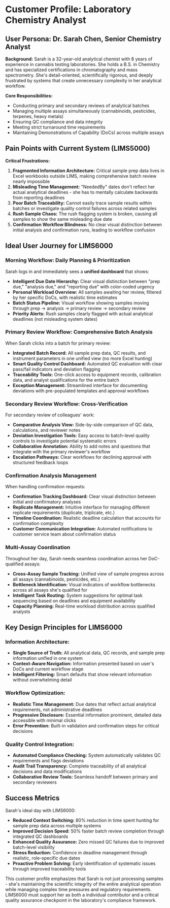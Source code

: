 # Customer Profile: Laboratory Chemistry Analyst

## User Persona: Dr. Sarah Chen, Senior Chemistry Analyst

**Background:**
Sarah is a 32-year-old analytical chemist with 8 years of experience in cannabis testing laboratories. She holds a B.S. in Chemistry and has specialized certifications in chromatography and mass spectrometry. She's detail-oriented, scientifically rigorous, and deeply frustrated by systems that create unnecessary complexity in her analytical workflow.

**Core Responsibilities:**
- Conducting primary and secondary reviews of analytical batches
- Managing multiple assays simultaneously (cannabinoids, pesticides, terpenes, heavy metals)
- Ensuring QC compliance and data integrity
- Meeting strict turnaround time requirements
- Maintaining Demonstrations of Capability (DoCs) across multiple assays

## Pain Points with Current System (LIMS5000)

**Critical Frustrations:**
1. **Fragmented Information Architecture:** Critical sample prep data lives in Excel workbooks outside LIMS, making comprehensive batch review nearly impossible
2. **Misleading Time Management:** "NeededBy" dates don't reflect her actual analytical deadlines - she has to mentally calculate backwards from reporting deadlines
3. **Poor Batch Traceability:** Cannot easily trace sample results within batches or investigate quality control failures across related samples
4. **Rush Sample Chaos:** The rush flagging system is broken, causing all samples to show the same misleading due date
5. **Confirmation Workflow Blindness:** No clear visual distinction between initial analysis and confirmation runs, leading to workflow confusion

## Ideal User Journey for LIMS6000

### **Morning Workflow: Daily Planning & Prioritization**

Sarah logs in and immediately sees a **unified dashboard** that shows:
- **Intelligent Due Date Hierarchy:** Clear visual distinction between "prep due," "analysis due," and "reporting due" with color-coded urgency
- **Personal Workload Overview:** All samples awaiting her review, filtered by her specific DoCs, with realistic time estimates
- **Batch Status Pipeline:** Visual workflow showing samples moving through prep → analysis → primary review → secondary review
- **Priority Alerts:** Rush samples clearly flagged with actual analytical deadlines (not misleading system dates)

### **Primary Review Workflow: Comprehensive Batch Analysis**

When Sarah clicks into a batch for primary review:
- **Integrated Batch Record:** All sample prep data, QC results, and instrument parameters in one unified view (no more Excel hunting)
- **Smart Quality Control Dashboard:** Automated QC evaluation with clear pass/fail indicators and deviation flagging
- **Traceability Tools:** One-click access to equipment records, calibration data, and analyst qualifications for the entire batch
- **Exception Management:** Streamlined interface for documenting deviations with pre-populated templates and approval workflows

### **Secondary Review Workflow: Cross-Verification**

For secondary review of colleagues' work:
- **Comparative Analysis View:** Side-by-side comparison of QC data, calculations, and reviewer notes
- **Deviation Investigation Tools:** Easy access to batch-level quality controls to investigate potential systematic errors
- **Collaborative Annotation:** Ability to add notes and questions that integrate with the primary reviewer's workflow
- **Escalation Pathways:** Clear workflows for declining approval with structured feedback loops

### **Confirmation Analysis Management**

When handling confirmation requests:
- **Confirmation Tracking Dashboard:** Clear visual distinction between initial and confirmatory analyses
- **Replicate Management:** Intuitive interface for managing different replicate requirements (duplicate, triplicate, etc.)
- **Timeline Coordination:** Realistic deadline calculation that accounts for confirmation complexity
- **Customer Communication Integration:** Automated notifications to customer service team about confirmation status

### **Multi-Assay Coordination**

Throughout her day, Sarah needs seamless coordination across her DoC-qualified assays:
- **Cross-Assay Sample Tracking:** Unified view of sample progress across all assays (cannabinoids, pesticides, etc.)
- **Bottleneck Identification:** Visual indicators of workflow bottlenecks across all assays she's qualified for
- **Intelligent Task Routing:** System suggestions for optimal task sequencing based on deadlines and equipment availability
- **Capacity Planning:** Real-time workload distribution across qualified analysts

## Key Design Principles for LIMS6000

### **Information Architecture:**
- **Single Source of Truth:** All analytical data, QC records, and sample prep information unified in one system
- **Context-Aware Navigation:** Information presented based on user's DoCs and current workflow stage
- **Intelligent Filtering:** Smart defaults that show relevant information without overwhelming detail

### **Workflow Optimization:**
- **Realistic Time Management:** Due dates that reflect actual analytical requirements, not administrative deadlines
- **Progressive Disclosure:** Essential information prominent, detailed data accessible with minimal clicks
- **Error Prevention:** Built-in validation and confirmation steps for critical decisions

### **Quality Control Integration:**
- **Automated Compliance Checking:** System automatically validates QC requirements and flags deviations
- **Audit Trail Transparency:** Complete traceability of all analytical decisions and data modifications
- **Collaborative Review Tools:** Seamless handoff between primary and secondary reviewers

## Success Metrics

Sarah's ideal day with LIMS6000:
- **Reduced Context Switching:** 80% reduction in time spent hunting for sample prep data across multiple systems
- **Improved Decision Speed:** 50% faster batch review completion through integrated QC dashboards
- **Enhanced Quality Assurance:** Zero missed QC failures due to improved batch-level visibility
- **Stress Reduction:** Confidence in deadline management through realistic, role-specific due dates
- **Proactive Problem Solving:** Early identification of systematic issues through improved traceability tools

This customer profile emphasizes that Sarah is not just processing samples - she's maintaining the scientific integrity of the entire analytical operation while managing complex time pressures and regulatory requirements. LIMS6000 must support her as both a individual contributor and a critical quality assurance checkpoint in the laboratory's compliance framework.
